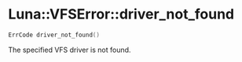 # Luna::VFSError::driver_not_found

```c++
ErrCode driver_not_found()
```

The specified VFS driver is not found. 

